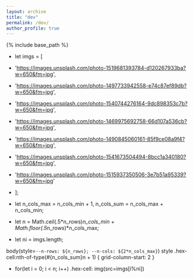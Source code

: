 ```yaml
---
layout: archive
title: "dev"
permalink: /dev/
author_profile: true
---
```


{% include base_path %}

<html>
<style>

@import 'compass/css3';

.body {
  --l: calc(100vw/var(--n-cols));
  --hl: calc(.5*var(--l));
  --ri: calc(.5*#{sqrt(3)}*var(--l));
  box-sizing: border-box;
  display: grid;
  place-content: center;
  grid-template: repeat(var(--n-rows), var(--l))/ repeat(var(--n-cols), var(--ri));
  grid-gap: var(--hl) 0;
  overflow: hidden;
  margin: 0;
  padding: var(--hl) 0;
  height: 100vh;
  background: #262626;
  filter: drop-shadow(2px 2px 5px);
  
  @media (orientation: landscape) { --l: calc(100vh/(var(--n-rows) + 3)) }
}

.hex-cell {
  overflow: hidden;
  grid-column-end: span 2;
  margin: calc(-1*var(--hl)) 0;
  transform: scale(.95);
  clip-path: polygon(50% 0, 100% 25%, 100% 75%, 50% 100%, 0 75%, 0 25%)
}

.img {
  --hl: 0;
  width: 100%; height: 100%;
  object-fit: cover;
  transform: scale(calc(1 + .2*var(--hl)));
  filter: brightness(calc(.6*(1 + var(--hl))));
  transition: .7s;
  
  &:hover { --hl: 1 }
}

</style>

<body>

- let imgs = [
-   'https://images.unsplash.com/photo-1519681393784-d120267933ba?w=650&fm=jpg', 
-   'https://images.unsplash.com/photo-1497733942558-e74c87ef89db?w=650&fm=jpg', 
-   'https://images.unsplash.com/photo-1540744276164-9dc898353c7b?w=650&fm=jpg', 
-   'https://images.unsplash.com/photo-1469975692758-66d107a536cb?w=650&fm=jpg', 
-   'https://images.unsplash.com/photo-1490845060161-85f9ce08a9f4?w=650&fm=jpg', 
-   'https://images.unsplash.com/photo-1541673504494-8bcc1a340180?w=650&fm=jpg', 
-   'https://images.unsplash.com/photo-1515937350506-3e7b51a95339?w=650&fm=jpg'
- ];

- let n_cols_max = n_cols_min + 1, n_cols_sum = n_cols_max + n_cols_min;
- let n = Math.ceil(.5*n_rows)*n_cols_min + Math.floor(.5*n_rows)*n_cols_max;
- let ni = imgs.length;

body(style=`--n-rows: ${n_rows}; --n-cols: ${2*n_cols_max}`)
  style .hex-cell:nth-of-type(#{n_cols_sum}n + 1) { grid-column-start: 2 }
  - for(let i = 0; i < n; i++)
    .hex-cell: img(src=imgs[i%ni])
</body>

</html>


